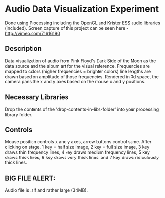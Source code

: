 # Audio Data Visualization Experiment
Done using Processing including the OpenGL and Krister ESS audio libraries (included). Screen capture of this project can be seen here - http://vimeo.com/71616190

## Description
Data visualization of audio from Pink Floyd's Dark Side of the Moon as the data source and the album art for the visual reference. Frequencies are mapped to colors (higher frequencies = brighter colors) line lengths are drawn based on amplitude of those frequencies. Rendered in 3d space, the camera pans the x and y axes based on the mouse x and y positions.

## Necessary Libraries
Drop the contents of the 'drop-contents-in-libs-folder' into your processing library folder.

## Controls
Mouse position controls x and y axes, arrow buttons control same. 
After clicking on stage, 1 key = half size image, 2 key = full size image, 3 key draws thin frequency lines, 4 key draws medium frequency lines, 5 key draws thick lines, 6 key draws very thick lines, and 7 key draws ridiculously thick lines.

## BIG FILE ALERT:
Audio file is .aif and rather large (34MB).
